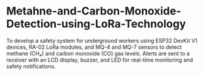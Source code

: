 # Metahne-and-Carbon-Monoxide-Detection-using-LoRa-Technology
To develop a safety system for underground workers using ESP32 DevKit V1 devices, RA-02 LoRa modules, and MQ-4 and MQ-7 sensors to detect methane (CH₄) and carbon monoxide (CO) gas levels. Alerts are sent to a receiver with an LCD display, buzzer, and LED for real-time monitoring and safety notifications.
